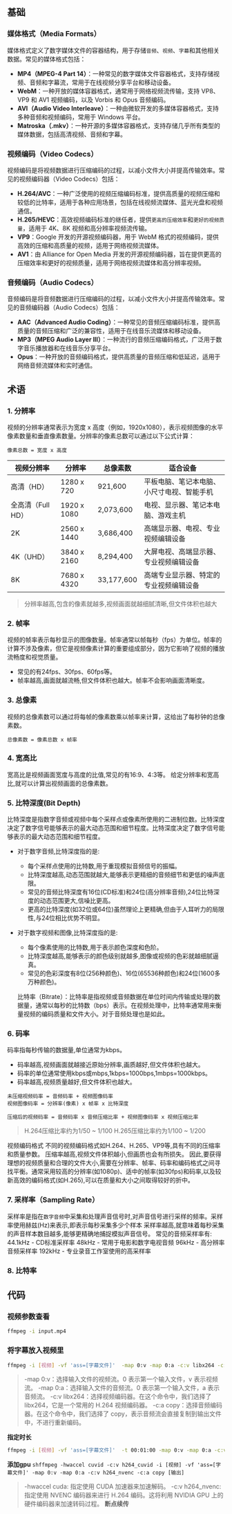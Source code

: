 ## 基础

### 媒体格式（Media Formats）

媒体格式定义了数字媒体文件的容器结构，用于存储`音频`、`视频`、`字幕`和其他相关数据。常见的媒体格式包括：
- **MP4（MPEG-4 Part 14）**：一种常见的数字媒体文件容器格式，支持存储视频、音频和字幕流，常用于在线视频分享平台和移动设备。
- **WebM**：一种开放的媒体容器格式，通常用于网络视频流传输，支持 VP8、VP9 和 AV1 视频编码，以及 Vorbis 和 Opus 音频编码。
- **AVI（Audio Video Interleave）**：一种由微软开发的多媒体容器格式，支持多种音频和视频编码，常用于 Windows 平台。
- **Matroska（.mkv）**：一种开源的多媒体容器格式，支持存储几乎所有类型的媒体数据，包括高清视频、音频和字幕。

### 视频编码（Video Codecs）

视频编码是将视频数据进行压缩编码的过程，以减小文件大小并提高传输效率。常见的视频编码器（Video Codecs）包括：

- **H.264/AVC**：一种广泛使用的视频压缩编码标准，提供高质量的视频压缩和较低的比特率，适用于各种应用场景，包括在线视频流媒体、蓝光光盘和视频通信。
- **H.265/HEVC**：高效视频编码标准的继任者，提供`更高的压缩效率`和`更好的视频质量`，适用于 4K、8K 视频和高分辨率视频流传输。
- **VP9**：Google 开发的开源视频编码器，用于 WebM 格式的视频编码，提供高效的压缩和高质量的视频，适用于网络视频流媒体。
- **AV1**：由 Alliance for Open Media 开发的开源视频编码器，旨在提供更高的压缩效率和更好的视频质量，适用于网络视频流媒体和高分辨率视频。


### 音频编码（Audio Codecs）

音频编码是将音频数据进行压缩编码的过程，以减小文件大小并提高传输效率。常见的音频编码器（Audio Codecs）包括：

- **AAC（Advanced Audio Coding）**：一种常见的音频压缩编码标准，提供高质量的音频压缩和广泛的兼容性，适用于在线音乐流媒体和移动设备。
- **MP3（MPEG Audio Layer III）**：一种流行的音频压缩编码格式，广泛用于数字音乐播放器和在线音乐分享平台。
- **Opus**：一种开放的音频编码格式，提供高质量的音频压缩和低延迟，适用于网络音频流媒体和实时通信。

## 术语

### 1. 分辨率
视频的分辨率通常表示为宽度 x 高度（例如，1920x1080），表示视频图像的水平像素数量和垂直像素数量。分辨率的像素总数可以通过以下公式计算：

```
像素总数 = 宽度 x 高度
```


| 视频分辨率     | 分辨率          | 总像素数      | 适合设备                                    |
|----------------|----------------|---------------|--------------------------------------------|
| 高清（HD）      | 1280 x 720     | 921,600       | 平板电脑、笔记本电脑、小尺寸电视、智能手机   |
| 全高清（Full HD） | 1920 x 1080   | 2,073,600     | 电视、显示器、笔记本电脑、游戏主机         |
| 2K             | 2560 x 1440    | 3,686,400     | 高端显示器、电视、专业视频编辑设备         |
| 4K（UHD）      | 3840 x 2160    | 8,294,400     | 大屏电视、高端显示器、专业视频编辑设备     |
| 8K             | 7680 x 4320    | 33,177,600    | 高端专业显示器、特定的专业视频编辑设备     |

> 分辨率越高,包含的像素就越多,视频画面就越细腻清晰,但文件体积也越大

### 2. 帧率
视频的帧率表示每秒显示的图像数量。帧率通常以帧每秒（fps）为单位。帧率的计算不涉及像素，但它是视频像素计算的重要组成部分，因为它影响了视频的播放流畅度和视觉质量。
* 常见的有24fps、30fps、60fps等。
* 帧率越高,画面就越流畅,但文件体积也越大。帧率不会影响画面清晰度。

### 3. 总像素
视频的总像素数可以通过将每帧的像素数乘以帧率来计算，这给出了每秒钟的总像素数。

```
总像素数 = 像素总数 x 帧率
```
### 4. 宽高比
宽高比是视频画面宽度与高度的比值,常见的有16:9、4:3等。
给定分辨率和宽高比,就可以计算出视频画面的总像素数。

### 5. 比特深度(Bit Depth)
比特深度是指数字音频或视频中每个采样点或像素所使用的二进制位数。比特深度决定了数字信号能够表示的最大动态范围和细节程度。比特深度决定了数字信号能够表示的最大动态范围和细节程度。
* 对于数字音频,比特深度指的是:
  * 每个采样点使用的比特数,用于重现模拟音频信号的振幅。
  * 比特深度越高,动态范围就越大,能够表示更精细的音频细节和更低的噪声底限。
  * 常见的音频比特深度有16位(CD标准)和24位(高分辨率音频),24位比特深度的动态范围更大,信噪比更高。
  * 更高的比特深度(如32位或64位)虽然理论上更精确,但由于人耳听力的局限性,与24位相比优势不明显。
* 对于数字视频和图像,比特深度指的是:
  * 每个像素使用的比特数,用于表示颜色深度和色阶。
  * 比特深度越高,能够表示的颜色级别就越多,图像或视频的色彩就越细腻逼真。
  * 常见的色彩深度有8位(256种颜色)、16位(65536种颜色)和24位(1600多万种颜色)。
 
  比特率（Bitrate）：比特率是指视频或音频数据在单位时间内传输或处理的数据量，通常以每秒的比特数（bps）表示。在视频处理中，比特率通常用来衡量视频的编码质量和文件大小。对于音频处理也是如此。

### 6. 码率
码率指每秒传输的数据量,单位通常为kbps。
* 码率越高,视频画面就越接近原始分辨率,画质越好,但文件体积也越大。
* 码率的单位通常使用kbps或mbps,1kbps=1000bps,1mbps=1000kbps。
* 码率越高,视频质量越好,但文件体积也越大。

```
未压缩视频码率 = 音频码率 + 视频图像码率
视频图像码率 = 分辨率(像素) x 帧率 x 比特深度
```

```
压缩后的视频码率 = 音频码率 x 音频压缩比率 + 视频图像码率 x 视频压缩比率
```
> H.264压缩比率约为1/50 ~ 1/100
> H.265压缩比率约为1/100 ~ 1/200

视频编码格式
不同的视频编码格式如H.264、H.265、VP9等,具有不同的压缩率和质量参数。
压缩率越高,视频文件体积越小,但画质也会有所损失。
因此,要获得理想的视频质量和合理的文件大小,需要在分辨率、帧率、码率和编码格式之间寻找平衡。通常采用较高的分辨率(如1080p)、适中的帧率(如30fps)和码率,以及较新高效的编码格式(如H.265),可以在质量和大小之间取得较好的折中。

### 7. 采样率（Sampling Rate）
采样率是指在`数字音频`中采集和处理声音信号时,对声音信号进行采样的频率。采样率使用赫兹(Hz)来表示,即表示每秒采集多少个样本
采样率越高,就意味着每秒采集的声音样本数目越多,能够更精确地捕捉模拟声音信号。
常见的音频采样率有:
44.1kHz - CD标准采样率
48kHz - 常用于电影和数字电视音频
96kHz - 高分辨率音频采样率
192kHz - 专业录音工作室使用的高采样率

### 8. 比特率



## 代码

### 视频参数查看
```sh
ffmpeg -i input.mp4
```

### 将字幕放入视频里
```sh
ffmpeg -i [视频] -vf 'ass=[字幕文件]'  -map 0:v -map 0:a -c:v libx264 -c:a copy [输出]
```
>-map 0:v：选择输入文件的视频流。0 表示第一个输入文件，v 表示视频流。
>-map 0:a：选择输入文件的音频流。0 表示第一个输入文件，a 表示音频流。
>-c:v libx264：选择视频编码器。在这个命令中，我们选择了 libx264，它是一个常用的 H.264 视频编码器。
>-c:a copy：选择音频编码器。在这个命令中，我们选择了 copy，表示音频流会直接复制到输出文件中，不进行重新编码。

**指定时长**
```sh
ffmpeg -i [视频] -vf 'ass=[字幕文件]'  -t 00:01:00 -map 0:v -map 0:a -c:v libx264 -c:a copy [输出]
```

**添加gpu**
```shffmpeg -hwaccel cuvid -c:v h264_cuvid -i [视频] -vf 'ass=[字幕文件]' -map 0:v -map 0:a -c:v h264_nvenc -c:a copy [输出]```
>-hwaccel cuda: 指定使用 CUDA 加速器来加速解码。
>-c:v h264_nvenc: 指定使用 NVENC 编码器来进行 H.264 编码。这将利用 NVIDIA GPU 上的硬件编码器来加速转码过程。
**断点续传**
